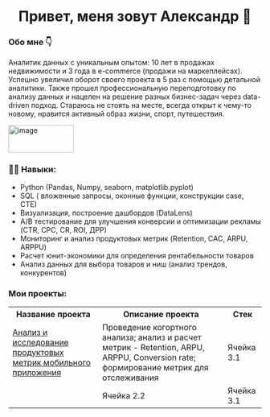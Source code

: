 
## <h1 align="center"> Привет, меня зовут Александр 👋 </h1>
### Обо мне 👇 
Аналитик данных с уникальным опытом: 10 лет в продажах недвижимости и 3 года в e-commerce (продажи на маркеплейсах). Успешно увеличил оборот своего проекта в 5 раз с помощью детальной аналитики. Также прошел профессиональную переподготовку по анализу данных  и нацелен на решение разных бизнес-задач через data-driven подход. 
Стараюсь не стоять на месте, всегда  открыт к чему-то новому, нравится активный образ жизни, спорт, путешествия.   

 [<img width="130" height="55" alt="image" src="https://github.com/user-attachments/assets/1cdb1b81-f1cd-46e6-8c8e-2374f8b6d524" />](https://t.me/lesnik1922)   
 
### 👨‍🎓 Навыки: 

- Python (Pandas, Numpy, seaborn, matplotlib.pyplot)
- SQL ( вложенные запросы, оконные функции, конструкции case, CTE)
- Визуализация, построение дашбордов (DataLens)
- A/B тестирование для улучшения конверсии и оптимизации рекламы (CTR, CPC, CR, ROI, ДРР)
- Мониторинг и анализ продуктовых метрик (Retention, CAC, ARPU,  ARPPU)
- Расчет юнит-экономики для определения рентабельности товаров
- Анализ данных для выбора товаров и ниш (анализ трендов, конкурентов)


### Мои проекты:
<table>
    <tr>
        <th>Название проекта</th>
        <th>Описание проекта</th>
        <th>Стек</th>
    </tr>
    <tr>
        <td><a href=https://github.com/AleksKolesnik/project_1>Анализ и исследование продуктовых 
         метрик мобильного приложения</a></td>
        <td>Проведение когортного анализа; анализ и расчет метрик - Retention, ARPU, ARPPU, Conversion rate; формирование метрик для отслеживания</td>
        <td>Ячейка 3.1</td>
    </tr>
    <tr>
        <td>  </td>
        <td>Ячейка 2.2</td>
        <td>Ячейка 3.1</td>
    </tr>
</table>



<!--
**AleksKolesnik/AleksKolesnik** is a ✨ _special_ ✨ repository because its `README.md` (this file) appears on your GitHub profile.

Here are some ideas to get you started:

- 🔭 I’m currently working on ...
- 🌱 I’m currently learning ...
- 👯 I’m looking to collaborate on ...
- 🤔 I’m looking for help with ...
- 💬 Ask me about ...
- 📫 How to reach me: ...
- 😄 Pronouns: ...
- ⚡ Fun fact: ...
-->
